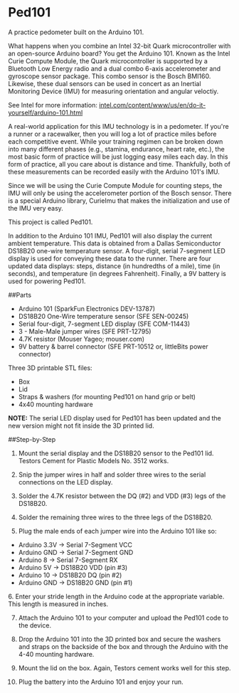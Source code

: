 # Ped101
A practice pedometer built on the Arduino 101.

What happens when you combine an Intel 32-bit Quark microcontroller with an open-source Arduino board? You get the Arduino 101. Known as the Intel Curie Compute Module, the Quark microcontroller is supported by a Bluetooth Low Energy radio and a dual combo 6-axis accelerometer and gyroscope sensor package. This combo sensor is the Bosch BMI160. Likewise, these dual sensors can be used in concert as an Inertial Monitoring Device (IMU) for measuring orientation and angular veloctiy.

See Intel for more information:
<a href=intel.com/content/www/us/en/do-it-yourself/arduino-101.html>intel.com/content/www/us/en/do-it-yourself/arduino-101.html</a>

A real-world application for this IMU technology is in a pedometer. If you're a runner or a racewalker, then you will log a lot of practice miles before each competitive event. While your training regimen can be broken down into many different phases (e.g., stamina, endurance, heart rate, etc.), the most basic form of practice will be just logging easy miles each day. In this form of practice, all you care about is distance and time. Thankfully, both of these measurements can be recorded easily with the Arduino 101's IMU.

Since we will be using the Curie Compute Module for counting steps, the IMU will only be using the accelerometer portion of the Bosch sensor. There is a special Arduino library, CurieImu that makes the initialization and use of the IMU very easy.

This project is called Ped101.

In addition to the Arduino 101 IMU, Ped101 will also display the current ambient temperature. This data is obtained from a Dallas Semiconductor DS18B20 one-wire temperature sensor. A four-digit, serial 7-segment LED display is used for conveying these data to the runner. There are four updated data displays: steps, distance (in hundredths of a mile), time (in seconds), and temperature (in degrees Fahrenheit). Finally, a 9V battery is used for powering Ped101.

##Parts
<ul>
<li>Arduino 101 (SparkFun Electronics DEV-13787)
<li>DS18B20 One-Wire temperature sensor (SFE SEN-00245)
<li>Serial four-digit, 7-segment LED display (SFE COM-11443)
<li>3 - Male-Male jumper wires (SFE PRT-12795)
<li>4.7K resistor (Mouser Yageo; mouser.com)
<li>9V battery & barrel connector (SFE PRT-10512 or, littleBits power connector)
</ul>
Three 3D printable STL files:
<ul>
<li>Box
<li>Lid
<li>Straps & washers (for mounting Ped101 on hand grip or belt)
<li>4x40 mounting hardware
</ul>
<b>NOTE:</b> The serial LED display used for Ped101 has been updated and the new version might not fit inside the 3D printed lid.

##Step-by-Step

1. Mount the serial display and the DS18B20 sensor to the Ped101 lid. Testors Cement for Plastic Models No. 3512 works.

2. Snip the jumper wires in half and solder three wires to the serial connections on the LED display.

3. Solder the 4.7K resistor between the DQ (#2) and VDD (#3) legs of the DS18B20.

4. Solder the remaining three wires to the three legs of the DS18B20.

5. Plug the male ends of each jumper wire into the Arduino 101 like so:
<ul>
<li>Arduino 3.3V -> Serial 7-Segment VCC
<li>Arduino GND -> Serial 7-Segment GND 
<li>Arduino 8 -> Serial 7-Segment RX

<li>Arduino 5V -> DS18B20 VDD (pin #3)
<Li>Arduino 10 -> DS18B20 DQ (pin #2)
<li>Arduino GND -> DS18B20 GND (pin #1)
</ul>
6. Enter your stride length in the Arduino code at the appropriate variable. This length is measured in inches.

7. Attach the Arduino 101 to your computer and upload the Ped101 code to the device.

8. Drop the Arduino 101 into the 3D printed box and secure the washers and straps on the backside of the box and through the Arduino with the 4-40 mounting hardware.

9. Mount the lid on the box. Again, Testors cement works well for this step.

10. Plug the battery into the Arduino 101 and enjoy your run.
